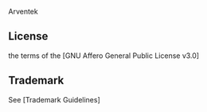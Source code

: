 Arventek


## License

 the terms of the [GNU Affero General Public License v3.0]

## Trademark

See [Trademark Guidelines]
